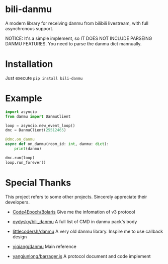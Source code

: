 # bili-danmu

A modern library for receiving danmu from bilibili livestream, with full asynchronous support.

NOTICE: It's a simple implement, so IT DOES NOT INCLUDE PARSEING DANMU FEATURES. You need to parse the danmu dict mannually.

# Installation

Just execute `pip install bili-danmu`

# Example

```python
import asyncio
from danmu import DanmuClient

loop = asyncio.new_event_loop()
dmc = DanmuClient(25512465)

@dmc.on_danmu
async def on_danmu(room_id: int, danmu: dict):
    print(danmu)

dmc.run(loop)
loop.run_forever()
```

# Special Thanks

This project refers to some other projects. Sincerely appreciate their developers.

- [Code4Epoch/Bolaris](https://github.com/Code4Epoch/Bolaris) Give me the infomation of v3 protocol

- [qydysky/bili_danmu](https://github.com/qydysky/bili_danmu) A full list of CMD in danmu pack's body

- [littlecodersh/danmu](https://github.com/littlecodersh/danmu) A very old danmu library. Inspire me to use callback design

- [yjqiang/danmu](https://github.com/yjqiang/danmu) Main reference 

- [yangjunlong/barrager.js](https://github.com/yangjunlong/barrager.js) A protocol document and code implement
